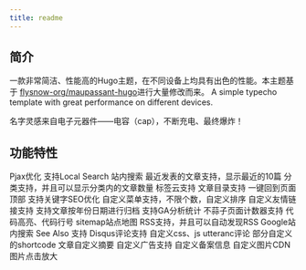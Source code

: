 ```yaml
---
title: readme
---
```

## 简介

一款非常简洁、性能高的Hugo主题，在不同设备上均具有出色的性能。本主题基于
[flysnow-org/maupassant-hugo](https://github.com/flysnow-org/maupassant-hugo)进行大量修改而来。
A simple typecho template with great performance on different devices.

名字灵感来自电子元器件——电容（cap），不断充电、最终爆炸！

## 功能特性

Pjax优化
支持Local Search 站内搜索
最近发表的文章支持，显示最近的10篇
分类支持，并且可以显示分类内的文章数量
标签云支持
文章目录支持
一键回到页面顶部
支持关键字SEO优化
自定义菜单支持，不限个数，自定义排序
自定义友情链接支持
支持文章按年份日期进行归档
支持GA分析统计
不蒜子页面计数器支持
代码高亮、代码行号
sitemap站点地图
RSS支持，并且可以自动发现RSS
Google站内搜索
See Also 支持
Disqus评论支持
自定义css、js
utteranc评论
部分自定义的shortcode
文章自定义摘要
自定义广告支持
自定义备案信息
自定义图片CDN
图片点击放大

